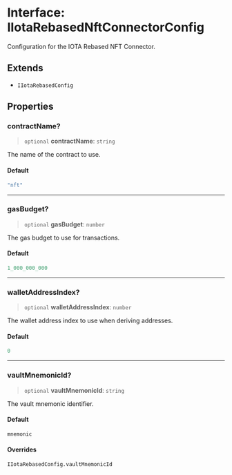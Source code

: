 # Interface: IIotaRebasedNftConnectorConfig

Configuration for the IOTA Rebased NFT Connector.

## Extends

- `IIotaRebasedConfig`

## Properties

### contractName?

> `optional` **contractName**: `string`

The name of the contract to use.

#### Default

```ts
"nft"
```

***

### gasBudget?

> `optional` **gasBudget**: `number`

The gas budget to use for transactions.

#### Default

```ts
1_000_000_000
```

***

### walletAddressIndex?

> `optional` **walletAddressIndex**: `number`

The wallet address index to use when deriving addresses.

#### Default

```ts
0
```

***

### vaultMnemonicId?

> `optional` **vaultMnemonicId**: `string`

The vault mnemonic identifier.

#### Default

```ts
mnemonic
```

#### Overrides

`IIotaRebasedConfig.vaultMnemonicId`
